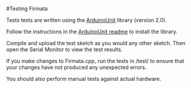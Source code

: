 #Testing Firmata

Tests tests are written using the [ArduinoUnit](https://github.com/mmurdoch/arduinounit) library (version 2.0).

Follow the instructions in the [ArduinoUnit readme](https://github.com/mmurdoch/arduinounit/blob/master/readme.md) to install the library.

Compile and upload the test sketch as you would any other sketch. Then open the
Serial Monitor to view the test results.

If you make changes to Firmata.cpp, run the tests in /test/ to ensure
that your changes have not produced any unexpected errors.

You should also perform manual tests against actual hardware.
